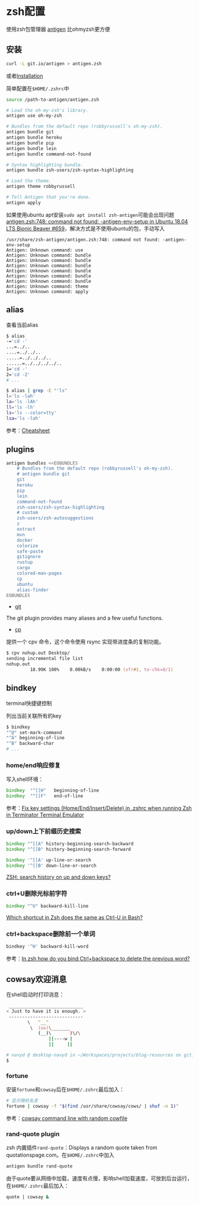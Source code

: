 # zsh配置

使用zsh包管理器 [antigen](https://github.com/zsh-users/antigen) 比ohmyzsh更方便

## 安装

```bash
curl -L git.io/antigen > antigen.zsh
```

或者[Installation](https://github.com/zsh-users/antigen/wiki/Installation)

简单配置在`$HOME/.zshrc`中

```zsh
source /path-to-antigen/antigen.zsh

# Load the oh-my-zsh's library.
antigen use oh-my-zsh

# Bundles from the default repo (robbyrussell's oh-my-zsh).
antigen bundle git
antigen bundle heroku
antigen bundle pip
antigen bundle lein
antigen bundle command-not-found

# Syntax highlighting bundle.
antigen bundle zsh-users/zsh-syntax-highlighting

# Load the theme.
antigen theme robbyrussell

# Tell Antigen that you're done.
antigen apply
```

如果使用ubuntu apt安装`sudo apt install zsh-antigen`可能会出现问题[antigen.zsh:748: command not found: -antigen-env-setup in Ubuntu 18.04 LTS Bionic Beaver #659](https://github.com/zsh-users/antigen/issues/659)，解决方式是不使用ubuntu的包，手动写入

```
/usr/share/zsh-antigen/antigen.zsh:748: command not found: -antigen-env-setup
Antigen: Unknown command: use
Antigen: Unknown command: bundle
Antigen: Unknown command: bundle
Antigen: Unknown command: bundle
Antigen: Unknown command: bundle
Antigen: Unknown command: bundle
Antigen: Unknown command: bundle
Antigen: Unknown command: theme
Antigen: Unknown command: apply
```

## alias

查看当前alias

```bash
$ alias
-='cd -'
...=../..
....=../../..
.....=../../../..
......=../../../../..
1='cd -'
2='cd -2'
# ...

$ alias | grep -E "'ls"
l='ls -lah'
la='ls -lAh'
ll='ls -lh'
ls='ls --color=tty'
lsa='ls -lah'
```

参考：[Cheatsheet](https://github.com/ohmyzsh/ohmyzsh/wiki/Cheatsheet)

## plugins

```bash
antigen bundles <<EOBUNDLES
    # Bundles from the default repo (robbyrussell's oh-my-zsh).
    # antigen bundle git
    git
    heroku
    pip
    lein
    command-not-found
    zsh-users/zsh-syntax-highlighting
    # custom
    zsh-users/zsh-autosuggestions
    z
    extract
    mvn
    docker
    colorize
    safe-paste
    gitignore
    rustup
    cargo
    colored-man-pages
    cp
    ubuntu
    alias-finder
EOBUNDLES
```

- [git](https://github.com/ohmyzsh/ohmyzsh/tree/master/plugins/git)

The git plugin provides many aliases and a few useful functions.

- [cp](https://github.com/ohmyzsh/ohmyzsh/tree/master/plugins/cp)

提供一个 cpv 命令，这个命令使用 rsync 实现带进度条的复制功能。

```zsh
$ cpv nohup.out Desktop/
sending incremental file list
nohup.out
         18.99K 100%    0.00kB/s    0:00:00 (xfr#1, to-chk=0/1)
```

## bindkey

terminal快捷键控制

列出当前关联所有的key

```bash
$ bindkey
"^@" set-mark-command
"^A" beginning-of-line
"^B" backward-char
# ...
```

### home/end响应修复

写入shell环境：

```zsh
bindkey  "^[[H"   beginning-of-line
bindkey  "^[[F"   end-of-line
```

参考：[Fix key settings (Home/End/Insert/Delete) in .zshrc when running Zsh in Terminator Terminal Emulator](https://stackoverflow.com/questions/8638012/fix-key-settings-home-end-insert-delete-in-zshrc-when-running-zsh-in-terminat)

### up/down上下前缀历史搜索

```zsh
bindkey "^[[A" history-beginning-search-backward
bindkey "^[[B" history-beginning-search-forward
```

```zsh
bindkey '^[[A' up-line-or-search
bindkey '^[[B' down-line-or-search
```

[ZSH: search history on up and down keys?](https://unix.stackexchange.com/a/100860)

### ctrl+U删除光标前字符

```zsh
bindkey "^U" backward-kill-line
```

[Which shortcut in Zsh does the same as Ctrl-U in Bash?](https://stackoverflow.com/questions/3483604/which-shortcut-in-zsh-does-the-same-as-ctrl-u-in-bash)

### ctrl+backspace删除前一个单词

```sh
bindkey '^H' backward-kill-word
```

参考：[In zsh how do you bind Ctrl+backspace to delete the previous word?](https://stackoverflow.com/a/21252464)

## cowsay欢迎消息

在shell启动时打印消息：

```zsh
 ____________________________
< Just to have it is enough. >
 ----------------------------
        \   ^__^
         \  (oo)\_______
            (__)\       )\/\
                ||----w |
                ||     ||

# navyd @ desktop-navyd in ~/Workspaces/projects/blog-resources on git:master x [17:44:33] 
$ 
```

### fortune

安装`fortune`和`cowsay`后在`$HOME/.zshrc`最后加入：

```zsh
# 显示随机名言
fortune | cowsay -f "$(find /usr/share/cowsay/cows/ | shuf -n 1)"
```

参考：[cowsay command line with random cowfile](https://askubuntu.com/a/514134)

### rand-quote plugin

zsh 内置插件`rand-quote`：Displays a random quote taken from quotationspage.com。在`$HOME/.zshrc`中加入

```zsh
antigen bundle rand-quote
```


由于quote要从网络中加载，速度有点慢，影响shell加载速度，可放到后台运行，在`$HOME/.zshrc`最后加入：

```zsh
quote | cowsay &
```
